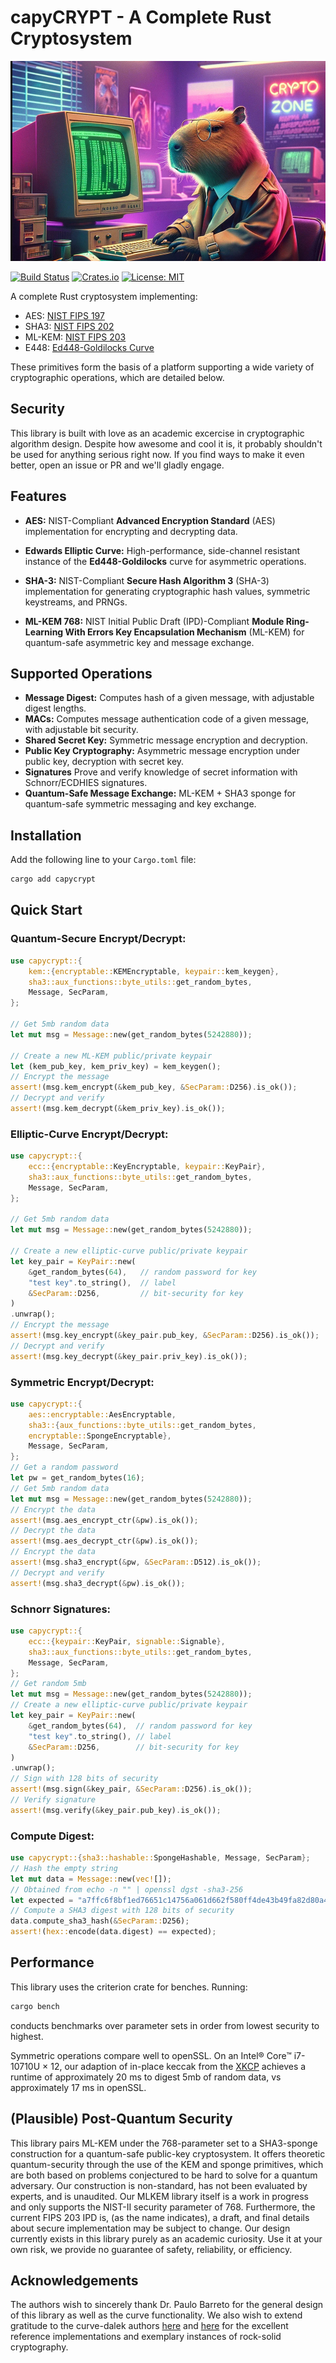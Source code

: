 # capyCRYPT - A Complete Rust Cryptosystem
<p align="center">
  <img src="./cc.jpg" width="520" height="320">
</p>


[![Build Status](https://github.com/drcapybara/capyCRYPT-Rust/actions/workflows/rust.yml/badge.svg)](https://github.com/drcapybara/capyCRYPT-Rust/actions/workflows/rust.yml)
[![Crates.io](https://img.shields.io/crates/v/capycrypt?style=flat-square)](https://crates.io/crates/capycrypt)
[![License: MIT](https://img.shields.io/badge/License-MIT-yellow.svg)](https://github.com/drcapybara/capyCRYPT/blob/master/LICENSE.txt) 

A complete Rust cryptosystem implementing: 

- AES: [NIST FIPS 197](https://nvlpubs.nist.gov/nistpubs/FIPS/NIST.FIPS.197-upd1.pdf)
- SHA3: [NIST FIPS 202](https://nvlpubs.nist.gov/nistpubs/fips/nist.fips.202.pdf) 
- ML-KEM: [NIST FIPS 203](https://nvlpubs.nist.gov/nistpubs/FIPS/NIST.FIPS.203.ipd.pdf)
- E448: [Ed448-Goldilocks Curve](https://eprint.iacr.org/2015/625.pdf)

These primitives form the basis of a platform supporting a wide variety of cryptographic operations, which are detailed below.

## Security
This library is built with love as an academic excercise in cryptographic algorithm design. Despite how awesome and cool it is, it probably shouldn't be used for anything serious right now. If you find ways to make it even better, open an issue or PR and we'll gladly engage.

## Features
- **AES:** NIST-Compliant **Advanced Encryption Standard** (AES) implementation for encrypting and decrypting data.

- **Edwards Elliptic Curve:** High-performance, side-channel resistant instance of the **Ed448-Goldilocks** curve for asymmetric operations.

- **SHA-3:** NIST-Compliant **Secure Hash Algorithm 3** (SHA-3) implementation for generating cryptographic hash values, symmetric keystreams, and PRNGs.

- **ML-KEM 768:** NIST Initial Public Draft (IPD)-Compliant **Module Ring-Learning With Errors Key Encapsulation Mechanism** (ML-KEM) for quantum-safe asymmetric key and message exchange.

## Supported Operations
- **Message Digest:** Computes hash of a given message, with adjustable digest lengths.
- **MACs:** Computes message authentication code of a given message, with adjustable bit security.
- **Shared Secret Key:** Symmetric message encryption and decryption.
- **Public Key Cryptography:** Asymmetric message encryption under public key, decryption with secret key.
- **Signatures** Prove and verify knowledge of secret information with Schnorr/ECDHIES signatures.
- **Quantum-Safe Message Exchange:** ML-KEM + SHA3 sponge for quantum-safe symmetric messaging and key exchange.

## Installation
Add the following line to your `Cargo.toml` file:
```bash
cargo add capycrypt
```

## Quick Start
### Quantum-Secure Encrypt/Decrypt:
```rust
use capycrypt::{
    kem::{encryptable::KEMEncryptable, keypair::kem_keygen},
    sha3::aux_functions::byte_utils::get_random_bytes,
    Message, SecParam,
};

// Get 5mb random data
let mut msg = Message::new(get_random_bytes(5242880));

// Create a new ML-KEM public/private keypair
let (kem_pub_key, kem_priv_key) = kem_keygen();
// Encrypt the message
assert!(msg.kem_encrypt(&kem_pub_key, &SecParam::D256).is_ok());
// Decrypt and verify
assert!(msg.kem_decrypt(&kem_priv_key).is_ok());
```

### Elliptic-Curve Encrypt/Decrypt:
```rust
use capycrypt::{
    ecc::{encryptable::KeyEncryptable, keypair::KeyPair},
    sha3::aux_functions::byte_utils::get_random_bytes,
    Message, SecParam,
};

// Get 5mb random data
let mut msg = Message::new(get_random_bytes(5242880));

// Create a new elliptic-curve public/private keypair
let key_pair = KeyPair::new(
    &get_random_bytes(64),   // random password for key
    "test key".to_string(),  // label
    &SecParam::D256,         // bit-security for key
)
.unwrap();
// Encrypt the message
assert!(msg.key_encrypt(&key_pair.pub_key, &SecParam::D256).is_ok());
// Decrypt and verify
assert!(msg.key_decrypt(&key_pair.priv_key).is_ok());
```

### Symmetric Encrypt/Decrypt:
```rust
use capycrypt::{
    aes::encryptable::AesEncryptable,
    sha3::{aux_functions::byte_utils::get_random_bytes, 
    encryptable::SpongeEncryptable},
    Message, SecParam,
};
// Get a random password
let pw = get_random_bytes(16);
// Get 5mb random data
let mut msg = Message::new(get_random_bytes(5242880));
// Encrypt the data
assert!(msg.aes_encrypt_ctr(&pw).is_ok());
// Decrypt the data
assert!(msg.aes_decrypt_ctr(&pw).is_ok());
// Encrypt the data
assert!(msg.sha3_encrypt(&pw, &SecParam::D512).is_ok());
// Decrypt and verify
assert!(msg.sha3_decrypt(&pw).is_ok());
```

### Schnorr Signatures:
```rust
use capycrypt::{
    ecc::{keypair::KeyPair, signable::Signable},
    sha3::aux_functions::byte_utils::get_random_bytes,
    Message, SecParam,
};
// Get random 5mb
let mut msg = Message::new(get_random_bytes(5242880));
// Create a new elliptic-curve public/private keypair
let key_pair = KeyPair::new(
    &get_random_bytes(64),  // random password for key
    "test key".to_string(), // label
    &SecParam::D256,        // bit-security for key
)
.unwrap();
// Sign with 128 bits of security
assert!(msg.sign(&key_pair, &SecParam::D256).is_ok());
// Verify signature
assert!(msg.verify(&key_pair.pub_key).is_ok());
```

### Compute Digest:
```rust
use capycrypt::{sha3::hashable::SpongeHashable, Message, SecParam};
// Hash the empty string
let mut data = Message::new(vec![]);
// Obtained from echo -n "" | openssl dgst -sha3-256
let expected = "a7ffc6f8bf1ed76651c14756a061d662f580ff4de43b49fa82d80a4b80f8434a";
// Compute a SHA3 digest with 128 bits of security
data.compute_sha3_hash(&SecParam::D256);
assert!(hex::encode(data.digest) == expected);
```

## Performance
This library uses the criterion crate for benches. Running:
```bash
cargo bench
```
conducts benchmarks over parameter sets in order from lowest security to highest.

Symmetric operations compare well to openSSL. On an Intel® Core™ i7-10710U × 12, our adaption of in-place keccak from the [XKCP](https://github.com/XKCP/XKCP) achieves a runtime of approximately 20 ms to digest 5mb of random data, vs approximately 17 ms in openSSL.

## (Plausible) Post-Quantum Security
This library pairs ML-KEM under the 768-parameter set to a SHA3-sponge construction for a quantum-safe public-key cryptosystem. It offers theoretic quantum-security through the use of the KEM and sponge primitives, which are both based on problems conjectured to be hard to solve for a quantum adversary. Our construction is non-standard, has not been evaluated by experts, and is unaudited. Our MLKEM library itself is a work in progress and only supports the NIST-II security parameter of 768. Furthermore, the current FIPS 203 IPD is, (as the name indicates), a draft, and final details about secure implementation may be subject to change. Our design currently exists in this library purely as an academic curiosity. Use it at your own risk, we provide no guarantee of safety, reliability, or efficiency.

## Acknowledgements

The authors wish to sincerely thank Dr. Paulo Barreto for the general design of this library as well as the curve functionality. We also wish to extend gratitude to the curve-dalek authors [here](https://github.com/crate-crypto/Ed448-Goldilocks) and [here](https://docs.rs/curve25519-dalek/4.1.1/curve25519_dalek/) for the excellent reference implementations and exemplary instances of rock-solid cryptography.
